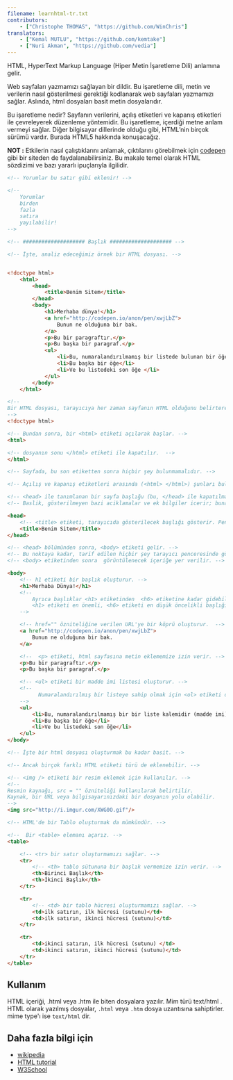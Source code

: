 ```yaml
---
filename: learnhtml-tr.txt
contributors:
    - ["Christophe THOMAS", "https://github.com/WinChris"]
translators:
    - ["Kemal MUTLU", "https://github.com/kemtake"]
    - ["Nuri Akman", "https://github.com/vedia"]
---
```


HTML, HyperText Markup Language (Hiper Metin İşaretleme Dili) anlamına gelir.

Web sayfaları yazmamızı sağlayan bir dildir. Bu işaretleme dili, metin ve verilerin nasıl gösterilmesi gerektiği kodlanarak web sayfaları yazmamızı sağlar. Aslında, html dosyaları basit metin dosyalarıdır.

Bu işaretleme nedir? Sayfanın verilerini, açılış etiketleri ve kapanış etiketleri ile çevreleyerek düzenleme yöntemidir. Bu işaretleme, içerdiği metne anlam vermeyi sağlar. Diğer bilgisayar dillerinde olduğu gibi, HTML’nin birçok sürümü vardır. Burada HTML5 hakkında konuşacağız. 

**NOT :** Etkilerin nasıl çalıştıklarını anlamak, çıktılarını görebilmek için [codepen](https://codepen.io/) gibi bir siteden de faydalanabilirsiniz. Bu makale temel olarak HTML sözdizimi ve bazı yararlı ipuçlarıyla ilgilidir.

```html
<!-- Yorumlar bu satır gibi eklenir! -->

<!--
	Yorumlar
    birden
	fazla
	satıra
	yayılabilir!
-->

<!-- #################### Başlık #################### -->

<!-- İşte, analiz edeceğimiz örnek bir HTML dosyası. -->


<!doctype html>
	<html>
		<head>
			<title>Benim Sitem</title>
		</head>
		<body>
			<h1>Merhaba dünya!</h1>
			<a href="http://codepen.io/anon/pen/xwjLbZ">
				Bunun ne olduğuna bir bak.
			</a>
			<p>Bu bir paragraftır.</p>
			<p>Bu başka bir paragraf.</p>
			<ul>
				<li>Bu, numaralandırılmamış bir listede bulunan bir öğe/maddedir (madde imi)</li>
				<li>Bu başka bir öğe</li>
				<li>Ve bu listedeki son öğe </li>
			</ul>
		</body>
	</html>

<!--
Bir HTML dosyası, tarayıcıya her zaman sayfanın HTML olduğunu belirterek başlar.
-->
<!doctype html>

<!-- Bundan sonra, bir <html> etiketi açılarak başlar. -->
<html>

<!-- dosyanın sonu </html> etiketi ile kapatılır.  -->
</html>

<!-- Sayfada, bu son etiketten sonra hiçbir şey bulunmamalıdır. -->

<!-- Açılış ve kapanış etiketleri arasında (<html> </html>) şunları bulunur: -->

<!-- <head> ile tanımlanan bir sayfa başlığu (bu, </head> ile kapatılmalıdır). -->
<!-- Baslik, gösterilmeyen bazi aciklamalar ve ek bilgiler icerir; buna üstveri denir. -->

<head>
	<!-- <title> etiketi, tarayıcıda gösterilecek başlığı gösterir. Pencerenin başlık çubuğu ve sekme adı.-->
	<title>Benim Sitem</title>
</head>

<!-- <head> bölümünden sonra, <body> etiketi gelir. -->
<!-- Bu noktaya kadar, tarif edilen hiçbir şey tarayıcı penceresinde görünmez. -->
<!-- <body> etiketinden sonra  görüntülenecek içeriğe yer verilir. -->

<body>
	<!-- h1 etiketi bir başlık oluşturur. -->
	<h1>Merhaba Dünya!</h1>
	<!--
		Ayrıca başlıklar <h1> etiketinden  <h6> etiketine kadar gidebilir.
		<h1> etiketi en önemli, <h6> etiketi en düşük öncelikli başlığı yazmamızı sağlar.
	-->

	<!-- href="" özniteliğine verilen URL'ye bir köprü oluşturur.  -->
	<a href="http://codepen.io/anon/pen/xwjLbZ">
		Bunun ne olduğuna bir bak.
	</a>

	<!--  <p> etiketi, html sayfasına metin eklememize izin verir. -->
	<p>Bu bir paragraftır.</p>
	<p>Bu başka bir paragraf.</p>

	<!-- <ul> etiketi bir madde imi listesi oluşturur. -->
	<!--
          Numaralandırılmış bir listeye sahip olmak için <ol> etiketi de kullanılabilir. Bu durumda 1. madde 2. madde vb. şekilde gider.
	-->
	<ul>
		<li>Bu, numaralandırılmamış bir bir liste kalemidir (madde imi)</li>
		<li>Bu başka bir öğe</li>
		<li>Ve bu listedeki son öğe</li>
	</ul>
</body>

<!-- İşte bir html dosyası oluşturmak bu kadar basit. -->

<!-- Ancak birçok farklı HTML etiketi türü de eklenebilir. -->

<!-- <img /> etiketi bir resim eklemek için kullanılır. -->
<!--
Resmin kaynağı, src = "" özniteliği kullanılarak belirtilir.
Kaynak, bir URL veya bilgisayarınızdaki bir dosyanın yolu olabilir.
-->
<img src="http://i.imgur.com/XWG0O.gif"/>

<!-- HTML'de bir Tablo oluşturmak da mümkündür. -->

<!--  Bir <table> elemanı açarız. -->
<table>

	<!-- <tr> bir satır oluşturmamızı sağlar. -->
	<tr>
		<!-- <th> tablo sütununa bir başlık vermemize izin verir. -->
		<th>Birinci Başlık</th>
		<th>İkinci Başlık</th>
	</tr>

	<tr>
		<!-- <td> bir tablo hücresi oluşturmamızı sağlar. -->
		<td>ilk satırın, ilk hücresi (sutunu)</td>
		<td>ilk satırın, ikinci hücresi (sutunu)</td>
	</tr>

	<tr>
		<td>ikinci satırın, ilk hücresi (sutunu) </td>
		<td>ikinci satırın, ikinci hücresi (sutunu)</td>
	</tr>
</table>
```

## Kullanım

HTML içeriği, .html veya .htm ile biten dosyalara yazılır. Mim türü text/html .
HTML olarak yazılmış dosyalar,  `.html` veya `.htm` dosya uzantısına sahiptirler. mime type'ı ise `text/html` dir.

## Daha fazla bilgi için

* [wikipedia](https://en.wikipedia.org/wiki/HTML)
* [HTML tutorial](https://developer.mozilla.org/en-US/docs/Web/HTML)
* [W3School](http://www.w3schools.com/html/html_intro.asp)
